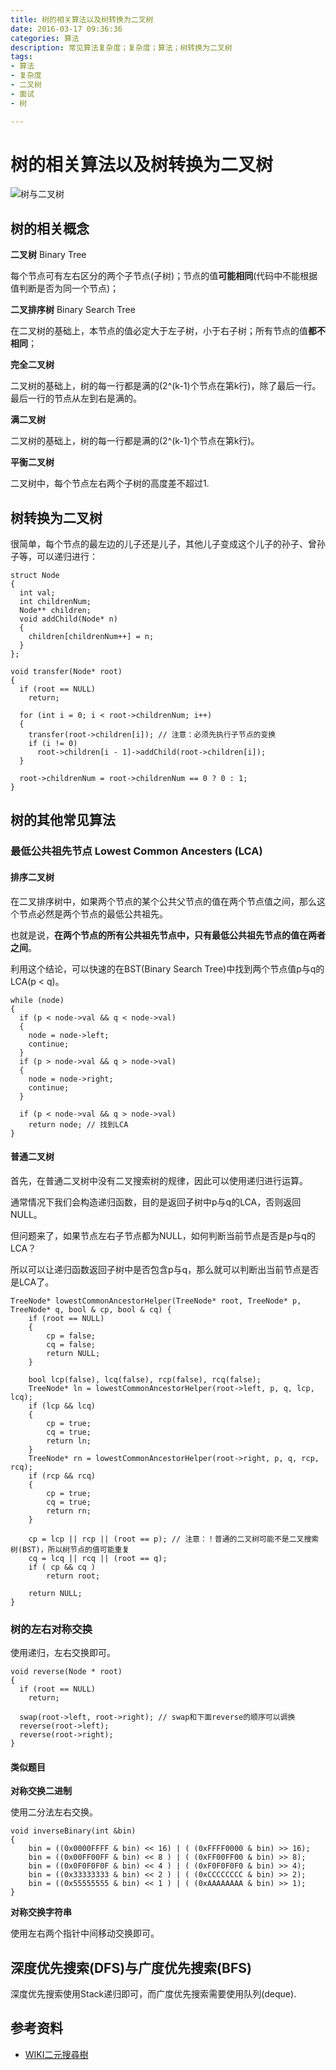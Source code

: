 ```yaml
---
title: 树的相关算法以及树转换为二叉树
date: 2016-03-17 09:36:36
categories: 算法
description: 常见算法复杂度；复杂度；算法；树转换为二叉树
tags: 
- 算法
- 复杂度
- 二叉树
- 面试
- 树

---
```


# 树的相关算法以及树转换为二叉树

![树与二叉树](https://upload.wikimedia.org/wikipedia/commons/0/02/Nary_to_binary_tree_conversion.png)

## 树的相关概念

**二叉树** Binary Tree

每个节点可有左右区分的两个子节点(子树)；节点的值**可能相同**(代码中不能根据值判断是否为同一个节点)；

**二叉排序树** Binary Search Tree

在二叉树的基础上，本节点的值必定大于左子树，小于右子树；所有节点的值**都不相同**；

**完全二叉树**

二叉树的基础上，树的每一行都是满的(2^(k-1)个节点在第k行)，除了最后一行。最后一行的节点从左到右是满的。

**满二叉树**

二叉树的基础上，树的每一行都是满的(2^(k-1)个节点在第k行)。

**平衡二叉树**

二叉树中，每个节点左右两个子树的高度差不超过1.

## 树转换为二叉树

很简单，每个节点的最左边的儿子还是儿子，其他儿子变成这个儿子的孙子、曾孙子等，可以递归进行：

```
struct Node
{
  int val;
  int childrenNum;
  Node** children;
  void addChild(Node* n)
  {
    children[childrenNum++] = n;
  }
};

void transfer(Node* root)
{
  if (root == NULL)
    return;
    
  for (int i = 0; i < root->childrenNum; i++)
  {
    transfer(root->children[i]); // 注意：必须先执行子节点的变换
    if (i != 0)
      root->children[i - 1]->addChild(root->children[i]);
  }
  
  root->childrenNum = root->childrenNum == 0 ? 0 : 1;
}
```

## 树的其他常见算法

### 最低公共祖先节点 Lowest Common Ancesters (LCA)

#### 排序二叉树

在二叉排序树中，如果两个节点的某个公共父节点的值在两个节点值之间，那么这个节点必然是两个节点的最低公共祖先。

也就是说，**在两个节点的所有公共祖先节点中，只有最低公共祖先节点的值在两者之间**。

利用这个结论，可以快速的在BST(Binary Search Tree)中找到两个节点值p与q的LCA(p < q)。

```
while (node)
{
  if (p < node->val && q < node->val)
  {
    node = node->left;
    continue;
  }
  if (p > node->val && q > node->val)
  {
    node = node->right;
    continue;
  }
  
  if (p < node->val && q > node->val)
    return node; // 找到LCA
}

```

#### 普通二叉树

首先，在普通二叉树中没有二叉搜索树的规律，因此可以使用递归进行运算。

通常情况下我们会构造递归函数，目的是返回子树中p与q的LCA，否则返回NULL。

但问题来了，如果节点左右子节点都为NULL，如何判断当前节点是否是p与q的LCA？

所以可以让递归函数返回子树中是否包含p与q，那么就可以判断出当前节点是否是LCA了。

```
TreeNode* lowestCommonAncestorHelper(TreeNode* root, TreeNode* p, TreeNode* q, bool & cp, bool & cq) {
    if (root == NULL)
    {
        cp = false;
        cq = false;
        return NULL;
    }
    
    bool lcp(false), lcq(false), rcp(false), rcq(false);
    TreeNode* ln = lowestCommonAncestorHelper(root->left, p, q, lcp, lcq);
    if (lcp && lcq)
    {
        cp = true;
        cq = true;
        return ln;
    }
    TreeNode* rn = lowestCommonAncestorHelper(root->right, p, q, rcp, rcq);
    if (rcp && rcq)
    {
        cp = true;
        cq = true;
        return rn;
    }
    
    cp = lcp || rcp || (root == p); // 注意：！普通的二叉树可能不是二叉搜索树(BST)，所以树节点的值可能重复
    cq = lcq || rcq || (root == q);
    if ( cp && cq )
        return root;
    
    return NULL;
}
```

### 树的左右对称交换

使用递归，左右交换即可。

```
void reverse(Node * root)
{
  if (root == NULL)
    return;
    
  swap(root->left, root->right); // swap和下面reverse的顺序可以调换
  reverse(root->left);
  reverse(root->right);
}
```

#### 类似题目

**对称交换二进制**

使用二分法左右交换。

```
void inverseBinary(int &bin)
{
	bin = ((0x0000FFFF & bin) << 16) | ( (0xFFFF0000 & bin) >> 16);
	bin = ((0x00FF00FF & bin) << 8 ) | ( (0xFF00FF00 & bin) >> 8);
	bin = ((0x0F0F0F0F & bin) << 4 ) | ( (0xF0F0F0F0 & bin) >> 4);
	bin = ((0x33333333 & bin) << 2 ) | ( (0xCCCCCCCC & bin) >> 2);
	bin = ((0x55555555 & bin) << 1 ) | ( (0xAAAAAAAA & bin) >> 1);
}
```

**对称交换字符串**

使用左右两个指针中间移动交换即可。

## 深度优先搜索(DFS)与广度优先搜索(BFS)

深度优先搜索使用Stack递归即可，而广度优先搜索需要使用队列(deque).

## 参考资料

* [WIKI二元搜尋樹](https://zh.wikipedia.org/wiki/%E4%BA%8C%E5%85%83%E6%90%9C%E5%B0%8B%E6%A8%B9)